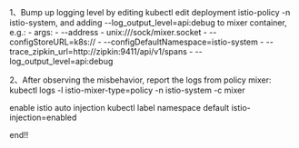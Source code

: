 
1、Bump up logging level by editing kubectl edit deployment istio-policy -n istio-system, and adding --log_output_level=api:debug to mixer container, e.g.:
      - args:
        - --address
        - unix:///sock/mixer.socket
        - --configStoreURL=k8s://
        - --configDefaultNamespace=istio-system
        - --trace_zipkin_url=http://zipkin:9411/api/v1/spans
        - --log_output_level=api:debug
        
2、After observing the misbehavior, report the logs from policy mixer: 
kubectl logs -l istio-mixer-type=policy -n istio-system -c mixer


enable istio auto injection
kubectl label namespace default istio-injection=enabled

end!!
